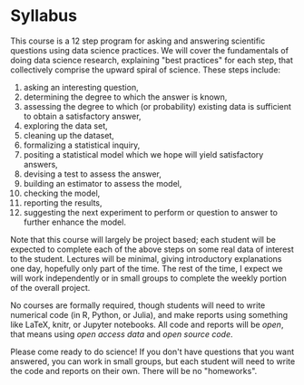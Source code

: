 # Syllabus


This course is a 12 step program for asking and answering scientific questions using data science practices.
We will cover the fundamentals of doing data science research, explaining "best practices" for each step, that collectively comprise the upward spiral of science.  These steps include: 

1. asking an interesting question,
2. determining the degree to which the answer is known, 
3. assessing the degree to which (or probability) existing data is sufficient to obtain a satisfactory answer, 
4. exploring the data set, 
5. cleaning up the dataset, 
6. formalizing a statistical inquiry, 
7. positing a statistical model which we hope will yield satisfactory answers, 
8. devising a test to assess the answer, 
9. building an estimator to assess the model, 
10. checking the model, 
11. reporting the results, 
12. suggesting the next experiment to perform or question to answer to further enhance the model.

Note that this course will largely be project based; each student will be expected to complete each of the above steps on some real data of interest to the student.  Lectures will be minimal, giving introductory explanations one day, hopefully only part of the time.  The rest of the time, I expect we will work independently or in small groups to complete the weekly portion of the overall project.  

No courses are formally required, though students will need to write numerical code (in R, Python, or Julia), and make reports using something like LaTeX, knitr, or Jupyter notebooks.  All code and reports will be *open*, that means using *open access data* and *open source code*.

Please come ready to do science! If you don't have questions that you want answered, you can work in small groups, but each student will need to write the code and reports on their own.  There will be no "homeworks".
